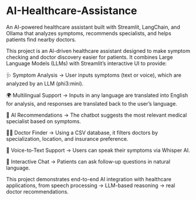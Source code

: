 # AI-Healthcare-Assistance
An AI-powered healthcare assistant built with Streamlit, LangChain, and Ollama that analyzes symptoms, recommends specialists, and helps patients find nearby doctors.


This project is an AI-driven healthcare assistant designed to make symptom checking and doctor discovery easier for patients.
It combines Large Language Models (LLMs) with Streamlit’s interactive UI to provide:

🩺 Symptom Analysis → User inputs symptoms (text or voice), which are analyzed by an LLM (phi3:mini).

🌍 Multilingual Support → Inputs in any language are translated into English for analysis, and responses are translated back to the user’s language.

🧠 AI Recommendations → The chatbot suggests the most relevant medical specialist based on symptoms.

👨‍⚕️ Doctor Finder → Using a CSV database, it filters doctors by specialization, location, and insurance preference.

🎤 Voice-to-Text Support → Users can speak their symptoms via Whisper AI.

💬 Interactive Chat → Patients can ask follow-up questions in natural language.

This project demonstrates end-to-end AI integration with healthcare applications, from speech processing → LLM-based reasoning → real doctor recommendations.
